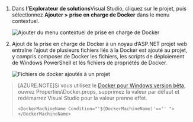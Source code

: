 1. Dans **l’Explorateur de solutions**Visual Studio, cliquez sur le projet, puis sélectionnez **Ajouter > prise en charge de Docker** dans le menu contextuel.

    ![Ajouter du menu contextuel de prise en charge de Docker](media/vs-azure-tools-docker-add-docker-support/docker-support-context-menu.png)

1. Ajout de la prise en charge de Docker à un noyau d’ASP.NET projet web entraîne l’ajout de plusieurs fichiers liés à la Docker est ajouté au projet, y compris composer de Docker les fichiers, les scripts de déploiement de Windows PowerShell et les fichiers de propriétés de Docker. 

    ![Fichiers de docker ajoutés à un projet](media/vs-azure-tools-docker-add-docker-support/docker-files-added.png)
    
> [AZURE.NOTE]Si vous utilisez le [Docker pour Windows version bêta](https://beta.docker.com), ouvrez Properties\Docker.props, supprimez la valeur par défaut et redémarrez Visual Studio pour la valeur prenne effet.
> 
> ```
> <DockerMachineName Condition="'$(DockerMachineName)'=='' "></DockerMachineName>
> ```
